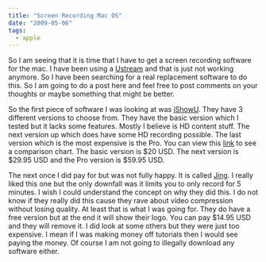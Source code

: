```yaml
---
title: "Screen Recording Mac OS"
date: "2009-05-06"
tags:
  - apple
---
```


So I am seeing that it is time that I have to get a screen recording software for the mac. I have been using a [Ustream](http://www.ustream.tv/) and that is just not working anymore. So I have been searching for a real replacement software to do this. So I am going to do a post here and feel free to post comments on your thoughts or maybe something that might be better.

So the first piece of software I was looking at was [iShowU](http://store.shinywhitebox.com/home/home.html). They have 3 different versions to choose from. They have the basic version which I tested but it lacks some features. Mostly I believe is HD content stuff. The next version up which does have some HD recording possible. The last version which is the most expensive is the Pro. You can view this [link](http://store.shinywhitebox.com/ishowuhd/ishowuhd/features.php) to see a comparison chart. The basic version is $20 USD. The next version is $29.95 USD and the Pro version is $59.95 USD.

The next once I did pay for but was not fully happy. It is called [Jing](http://www.jingproject.com/). I really liked this one but the only downfall was it limits you to only record for 5 minutes. I wish I could understand the concept on why they did this. I do not know if they really did this cause they rave about video compression without losing quality. At least that is what I was going for. They do have a free version but at the end it will show their logo. You can pay $14.95 USD and they will remove it. I did look at some others but they were just too expensive. I mean if I was making money off tutorials then I would see paying the money. Of course I am not going to illegally download any software either.
